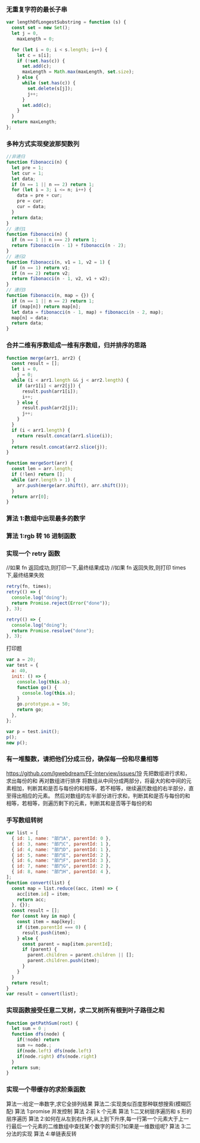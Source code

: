 ### 无重复字符的最长子串

```javascript
var lengthOfLongestSubstring = function (s) {
  const set = new Set();
  let j = 0,
    maxLength = 0;

  for (let i = 0; i < s.length; i++) {
    let c = s[i];
    if (!set.has(c)) {
      set.add(c);
      maxLength = Math.max(maxLength, set.size);
    } else {
      while (set.has(c)) {
        set.delete(s[j]);
        j++;
      }
      set.add(c);
    }
  }
  return maxLength;
};
```

### 多种方式实现斐波那契数列

```javascript
//非递归
function fibonacci(n) {
  let pre = 1;
  let cur = 1;
  let data;
  if (n == 1 || n == 2) return 1;
  for (let i = 3; i <= n; i++) {
    data = pre + cur;
    pre = cur;
    cur = data;
  }
  return data;
}
// 递归1
function fibonacci(n) {
  if (n == 1 || n === 2) return 1;
  return fibonacci(n - 1) + fibonacci(n - 2);
}
// 递归2
function fibonacci(n, v1 = 1, v2 = 1) {
  if (n == 1) return v1;
  if (n == 2) return v2;
  return fibonacci(n - 1, v2, v1 + v2);
}
// 递归3
function fibonacci(n, map = {}) {
  if (n == 1 || n == 2) return 1;
  if (map[n]) return map[n];
  let data = fibonacci(n - 1, map) + fibonacci(n - 2, map);
  map[n] = data;
  return data;
}
```

### 合并二维有序数组成一维有序数组，归并排序的思路

```javascript
function merge(arr1, arr2) {
  const result = [];
  let i = 0,
    j = 0;
  while (i < arr1.length && j < arr2.length) {
    if (arr1[i] < arr2[j]) {
      result.push(arr1[i]);
      i++;
    } else {
      result.push(arr2[j]);
      j++;
    }
  }
  if (i < arr1.length) {
    return result.concat(arr1.slice(i));
  }
  return result.concat(arr2.slice(j));
}

function mergeSort(arr) {
  const len = arr.length;
  if (!len) return [];
  while (arr.length > 1) {
    arr.push(merge(arr.shift(), arr.shift()));
  }
  return arr[0];
}
```

### 算法 1:数组中出现最多的数字

### 算法 1:rgb 转 16 进制函数

### 实现一个 retry 函数

//如果 fn 返回成功,则打印一下,最终结果成功
//如果 fn 返回失败,则打印 times 下,最终结果失败

```javascript
retry(fn, times);
retry(() => {
  console.log("doing");
  return Promise.reject(Error("done"));
}, 3);

retry(() => {
  console.log("doing");
  return Promise.resolve("done");
}, 3);
```

打印题

```javascript
var a = 20;
var test = {
  a: 40,
  init: () => {
    console.log(this.a);
    function go() {
      console.log(this.a);
    }
    go.prototype.a = 50;
    return go;
  },
};

var p = test.init();
p();
new p();
```

### 有一堆整数，请把他们分成三份，确保每一份和尽量相等

https://github.com/lgwebdream/FE-Interview/issues/19
先把数组进行求和，求出每份的和
再对数组进行排序
将数组从中间分成两部分，将最大的和中间的元素相加，判断其和是否与每份的和相等，若不相等，继续遍历数组的右半部分，直至得出相应的元素。
然后对数组的左半部分进行求和，判断其和是否与每份的和相等，若相等，则遍历剩下的元素，判断其和是否等于每份的和

### 手写数组转树

```javascript
var list = [
  { id: 1, name: "部门A", parentId: 0 },
  { id: 3, name: "部门C", parentId: 1 },
  { id: 4, name: "部门D", parentId: 1 },
  { id: 5, name: "部门E", parentId: 2 },
  { id: 6, name: "部门F", parentId: 3 },
  { id: 7, name: "部门G", parentId: 2 },
  { id: 8, name: "部门H", parentId: 4 },
];
function convert(list) {
  const map = list.reduce((acc, item) => {
    acc[item.id] = item;
    return acc;
  }, {});
  const result = [];
  for (const key in map) {
    const item = map[key];
    if (item.parentId === 0) {
      result.push(item);
    } else {
      const parent = map[item.parentId];
      if (parent) {
        parent.children = parent.children || [];
        parent.children.push(item);
      }
    }
  }
  return result;
}
var result = convert(list);
```

### 实现函数接受任意二叉树，求二叉树所有根到叶子路径之和

```javascript
function getPathSum(root) {
  let sum = 0 ;
  function dfs(node) {
    if(!node) return
    sum += node.;
    if(node.left) dfs(node.left)
    if(node.right) dfs(node.right)
  }
  return sum;
}
```

### 实现一个带缓存的求阶乘函数

算法一:给定一串数字,求它全排列结果
算法二:实现类似百度那种联想搜索(模糊匹配)
算法 1:promise 并发控制
算法 2:前 k 个元素
算法 1:二叉树层序遍历和 s 形的层序遍历
算法 2:如何在从左到右升序,从上到下升序,每一行第一个元素大于上一行最后一个元素的二维数组中查找某个数字的索引?如果是一维数组呢?
算法 3:二分法的实现
算法 4:单链表反转

